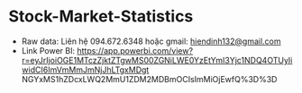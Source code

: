 # Stock-Market-Statistics
- Raw data: Liên hệ 094.672.6348 hoặc gmail: hiendinh132@gmail.com
- Link Power BI:
https://app.powerbi.com/view?r=eyJrIjoiOGE1MTczZjktZTgwMS00ZGNiLWE0YzEtYmI3Yjc1NDQ4OTUyIiwidCI6ImVmMmJmNjJhLTgxMDgt
NGYxMS1hZDcxLWQ2MmU1ZDM2MDBmOCIsImMiOjEwfQ%3D%3D
